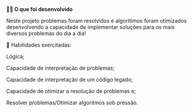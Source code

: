 <strong>👨‍💻 O que foi desenvolvido</strong>

Neste projeto problemas foram resolvidos e algoritimos foram otimizados desenvolvendo a capacidade de implementar soluções para os mais diversos problemas do dia a dia!
  
🚵 Habilidades exercitadas:
  
Lógica;

Capacidade de interpretação de problemas;

Capacidade de interpretação de um código legado;

Capacidade de otimizar a resolução de problemas e;

Resolver problemas/Otimizar algoritmos sob pressão.
